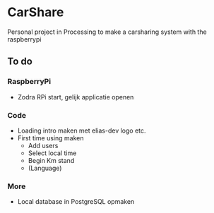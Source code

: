 # CarShare
Personal project in Processing to make a carsharing system with the raspberrypi

## To do

### RaspberryPi
- Zodra RPi start, gelijk applicatie openen

### Code
- Loading intro maken met elias-dev logo etc.
- First time using maken
    - Add users
    - Select local time
    - Begin Km stand
    - (Language)

### More
- Local database in PostgreSQL opmaken
